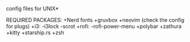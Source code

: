config files for UNIX*


REQUIRED PACKAGES:
    +Nerd fonts
    +gruvbox
    +neovim (check the config for plugs)
    +i3:
        -i3lock
        -scrot
    +rofi:
        -rofi-power-menu
    +polybar
    +zathura
    +kitty
    +starship.rs
    +zsh
